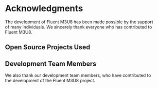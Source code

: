 # Acknowledgments

The development of Fluent M3U8 has been made possible by the support of many individuals. We sincerely thank everyone who has contributed to Fluent M3U8.

## Open Source Projects Used

<script setup>
import { VPTeamMembers } from 'vitepress/theme'

const projects = [
  {
    avatar: 'https://qfluentwidgets.com/img/logo.png',
    name: 'QFluentWidgets',
    title: 'Powerful, expandable, and elegantly designed Qt component library',
    links: [
      { icon: 'github', link: 'https://github.com/zhiyiYo/PyQt-Fluent-Widgets' },
    ],
  },
  {
    avatar: '/img/M3U8DL.png',
    name: 'N_m3u8DL-RE',
    title: 'Cross-platform DASH/HLS/MSS downloading tool',
    links: [
      { icon: 'github', link: 'https://github.com/nilaoda/N_m3u8DL-RE' },
    ],
  },
]

const members = [
  {
    avatar: 'https://avatars.githubusercontent.com/u/65096819?v=4',
    name: 'zhiyiYo',
    title: 'Lead Developer / Designer / Founder',
    links: [
      { icon: 'github', link: 'https://github.com/zhiyiYo/' },
      { icon: 'bilibili', link: 'https://space.bilibili.com/471587058' },
    ],
  },
  {
    avatar: 'https://avatars.githubusercontent.com/u/87308195?v=4',
    name: 'XiaoYouChR',
    title: 'Friendly Tester',
    links: [
      { icon: 'github', link: 'https://github.com/XiaoYouChR' },
      { icon: 'bilibili', link: 'https://space.bilibili.com/437313511' },
    ],
  },
]
</script>

<VPTeamMembers size="small" :members="projects" />

## Development Team Members
We also thank our development team members, who have contributed to the development of the Fluent M3U8 project.

<VPTeamMembers size="small" :members="members" />